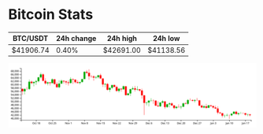 # Bitcoin Stats

BTC/USDT|24h change|24h high|24h low|
|---|---|---|---|
|$41906.74|0.40%|$42691.00|$41138.56|

<img src="./chart.svg">
